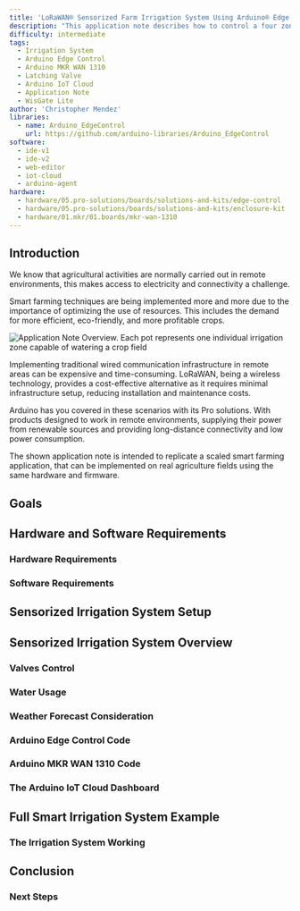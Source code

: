 ```yaml
---
title: 'LoRaWAN® Sensorized Farm Irrigation System Using Arduino® Edge Control'
description: "This application note describes how to control a four zones irrigation system using the Edge Control and the Arduino IoT Cloud with LoRaWAN® connectivity"
difficulty: intermediate
tags:
  - Irrigation System
  - Arduino Edge Control
  - Arduino MKR WAN 1310
  - Latching Valve
  - Arduino IoT Cloud
  - Application Note
  - WisGate Lite
author: 'Christopher Mendez'
libraries:
  - name: Arduino_EdgeControl
    url: https://github.com/arduino-libraries/Arduino_EdgeControl
software:
  - ide-v1
  - ide-v2
  - web-editor
  - iot-cloud
  - arduino-agent
hardware:
  - hardware/05.pro-solutions/boards/solutions-and-kits/edge-control
  - hardware/05.pro-solutions/boards/solutions-and-kits/enclosure-kit
  - hardware/01.mkr/01.boards/mkr-wan-1310
---
```


## Introduction

We know that agricultural activities are normally carried out in remote environments, this makes access to electricity and connectivity a challenge. 

Smart farming techniques are being implemented more and more due to the importance of optimizing the use of resources. This includes the demand for more efficient, eco-friendly, and more profitable crops.

![Application Note Overview. Each pot represents one individual irrigation zone capable of watering a crop field](assets/Thumbnail-green.png)

Implementing traditional wired communication infrastructure in remote areas can be expensive and time-consuming. LoRaWAN, being a wireless technology, provides a cost-effective alternative as it requires minimal infrastructure setup, reducing installation and maintenance costs.

Arduino has you covered in these scenarios with its Pro solutions. With products designed to work in remote environments, supplying their power from renewable sources and providing long-distance connectivity and low power consumption.

The shown application note is intended to replicate a scaled smart farming application, that can be implemented on real agriculture fields using the same hardware and firmware.

## Goals

## Hardware and Software Requirements

### Hardware Requirements

### Software Requirements

## Sensorized Irrigation System Setup

## Sensorized Irrigation System Overview

### Valves Control

### Water Usage

### Weather Forecast Consideration

### Arduino Edge Control Code

### Arduino MKR WAN 1310 Code

### The Arduino IoT Cloud Dashboard

## Full Smart Irrigation System Example

### The Irrigation System Working

## Conclusion

### Next Steps